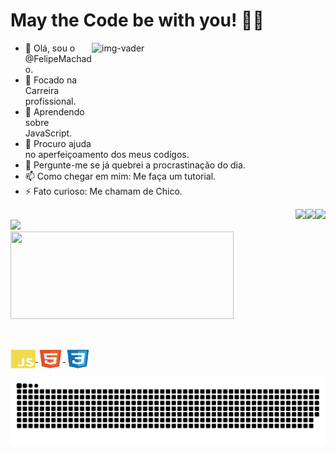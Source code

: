 <div><h1> May the Code be with you! 🚀✨</h1> </div>


  <img align="right" alt="img-vader" height="170px" width="374px" src="https://media.discordapp.net/attachments/780448940709117974/878389548659400834/tenor.gif">

- 👋 Olá, sou o @FelipeMachado.
- 🔭 Focado na Carreira profissional.
- 🌱 Aprendendo sobre JavaScript.
- 🤔 Procuro ajuda no aperfeiçoamento dos meus codígos.
- 💬 Pergunte-me se já quebrei a procrastinação do dia.
- 📫 Como chegar em mim: Me faça um tutorial.
- ⚡ Fato curioso: Me chamam de Chico.


<a href="https://www.youtube.com/channel/UChU6uSDDOmtUmqd9jsXEPHA" target="_blank"><img align="right" src="https://img.shields.io/badge/YouTube-FF0000?style=for-the-badge&logo=youtube&logoColor=white" target="_blank"></a>
<a  href="https://www.instagram.com/machado_359/" target="_blank"><img align="right" src="https://img.shields.io/badge/-Instagram-%23E4405F?style=for-the-badge&logo=instagram&logoColor=white" target="_blank"></a>
<a href="https://discord.gg/afxahuVemB" target="_blank"><img align="right" src="https://img.shields.io/badge/Discord-7289DA?style=for-the-badge&logo=discord&logoColor=white" target="_blank"></a> 

<br>


<div style="display: flex">
  <a href="https://github.com/FelipeMachado359">
  <img height="140em" src="https://github-readme-stats.vercel.app/api?username=FelipeMachado359&show_icons=true&theme=chartreuse-dark&include_all_commits=true&count_private=true&hide_border=true"/>
    <br>
  <img height="140em" width="357px" src="https://github-readme-stats.vercel.app/api/top-langs/?username=FelipeMachado359&layout=compact&langs_count=7&theme=chartreuse-dark&hide_border=true"/>
 
   
</div>
  
  ##
  
<div style= "display: inline_block"><br> 
  <img align="center" alt="img-Js" height="30" width="40" src="https://raw.githubusercontent.com/devicons/devicon/master/icons/javascript/javascript-plain.svg">
  <img align="center" alt="img-HTML" height="30" width="40" src="https://raw.githubusercontent.com/devicons/devicon/master/icons/html5/html5-original.svg">
  <img align="center" alt="img-CSS" height="30" width="40" src="https://raw.githubusercontent.com/devicons/devicon/master/icons/css3/css3-original.svg">
</div>

   ![Snake animation](https://github.com/FelipeMachado359/FelipeMachado359/blob/output/github-contribution-grid-snake.svg)

  
